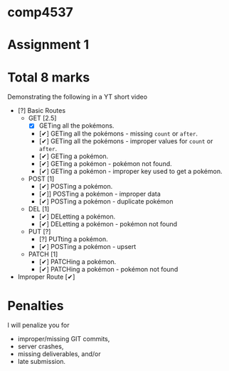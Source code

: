 # comp4537

# Assignment 1

# Total 8 marks
Demonstrating the following in a YT short video
- [?] Basic Routes  
  - GET [2.5]
    - [X] GETing all the pokémons. 
    - [✔] GETing all the pokémons - missing `count` or `after`. 
    - [✔] GETing all the pokémons - improper values for `count` or `after`. 
    - [✔] GETing a pokémon. 
    - [✔] GETing a pokémon - pokémon not found. 
    - [✔] GETing a pokémon - improper key used to get a pokémon.
  - POST [1]
    - [✔] POSTing a pokémon. 
    - [✔]] POSTing a pokémon - improper data
    - [✔] POSTing a pokémon - duplicate pokémon  
  - DEL [1]
    - [✔] DELetting a pokémon. 
    - [✔] DELetting a pokémon - pokémon not found
  - PUT [?]
    - [?] PUTting a pokémon. 
    - [✔] POSTing a pokémon - upsert
  - PATCH [1]
    - [✔] PATCHing a pokémon. 
    - [✔] PATCHing a pokémon - pokémon not found
- Improper Route [✔]

# Penalties
I will penalize you for 
- improper/missing GIT commits, 
- server crashes,
- missing deliverables, and/or 
- late submission.

